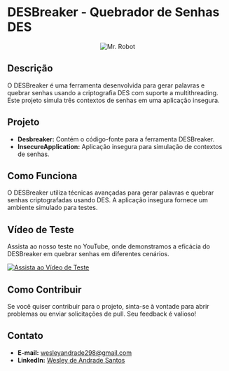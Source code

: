 # DESBreaker - Quebrador de Senhas DES

<p align="center">
  <img src="https://debutart-static-v1.s3.eu-west-1.amazonaws.com/projectitem/6/9/6d3038148836de81510920e019fe0630/62396_full-retina.gif" alt="Mr. Robot">
</p>

## Descrição

O DESBreaker é uma ferramenta desenvolvida para gerar palavras e quebrar senhas usando a criptografia DES com suporte a multithreading. Este projeto simula três contextos de senhas em uma aplicação insegura.

## Projeto

- **Desbreaker:** Contém o código-fonte para a ferramenta DESBreaker.
- **InsecureApplication:** Aplicação insegura para simulação de contextos de senhas.

## Como Funciona

O DESBreaker utiliza técnicas avançadas para gerar palavras e quebrar senhas criptografadas usando DES. A aplicação insegura fornece um ambiente simulado para testes.

## Vídeo de Teste

Assista ao nosso teste no YouTube, onde demonstramos a eficácia do DESBreaker em quebrar senhas em diferentes cenários.

[![Assista ao Vídeo de Teste](youtube_thumbnail.jpg)]([https://www.youtube.com/seu-link-do-video](https://www.youtube.com/watch?v=vtbXMCVAVdM))

## Como Contribuir

Se você quiser contribuir para o projeto, sinta-se à vontade para abrir problemas ou enviar solicitações de pull. Seu feedback é valioso!

## Contato

- **E-mail:** wesleyandrade298@gmail.com
- **LinkedIn:** [Wesley de Andrade Santos](https://www.linkedin.com/in/wesley-de-andrade-santos-34a52817b/)
